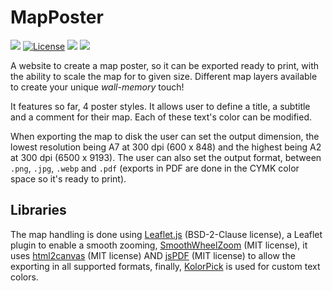 # MapPoster

![](https://badgen.net/badge/version/0.0.4/blue)
[![License](https://img.shields.io/github/license/MesseBasseProduction/MapPoster.svg)](https://github.com/MesseBasseProduction/MapPoster/blob/master/LICENSE.md)
![](https://badgen.net/badge/documentation/written/green)
![](https://badgen.net/badge/test/wip/orange)

A website to create a map poster, so it can be exported ready to print, with the ability to scale the map for to given size. Different map layers available to create your unique *wall-memory* touch!

It features so far, 4 poster styles. It allows user to define a title, a subtitle and a comment for their map. Each of these text's color can be modified.

When exporting the map to disk the user can set the output dimension, the lowest resolution being A7 at 300 dpi (600 x 848) and the highest being A2 at 300 dpi (6500 x 9193). The user can also set the output format, between `.png`, `.jpg`, `.webp` and `.pdf` (exports in PDF are done in the CYMK color space so it's ready to print).

## Libraries

The map handling is done using [Leaflet.js](https://leafletjs.com/) (BSD-2-Clause license), a Leaflet plugin to enable a smooth zooming, [SmoothWheelZoom](https://github.com/mutsuyuki/Leaflet.SmoothWheelZoom) (MIT license), it uses [html2canvas](https://html2canvas.hertzen.com/) (MIT license) AND [jsPDF](https://github.com/parallax/jsPDF) (MIT license) to allow the exporting in all supported formats, finally, [KolorPick](https://github.com/ArthurBeaulieu/KolorPick) is used for custom text colors.
